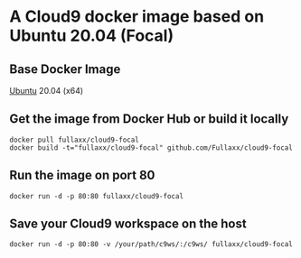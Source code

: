 # A Cloud9 docker image based on Ubuntu 20.04 (Focal)

## Base Docker Image
[Ubuntu](https://hub.docker.com/_/ubuntu) 20.04 (x64)

## Get the image from Docker Hub or build it locally
```
docker pull fullaxx/cloud9-focal
docker build -t="fullaxx/cloud9-focal" github.com/Fullaxx/cloud9-focal
```

## Run the image on port 80
```
docker run -d -p 80:80 fullaxx/cloud9-focal
```

## Save your Cloud9 workspace on the host
```
docker run -d -p 80:80 -v /your/path/c9ws/:/c9ws/ fullaxx/cloud9-focal
```
